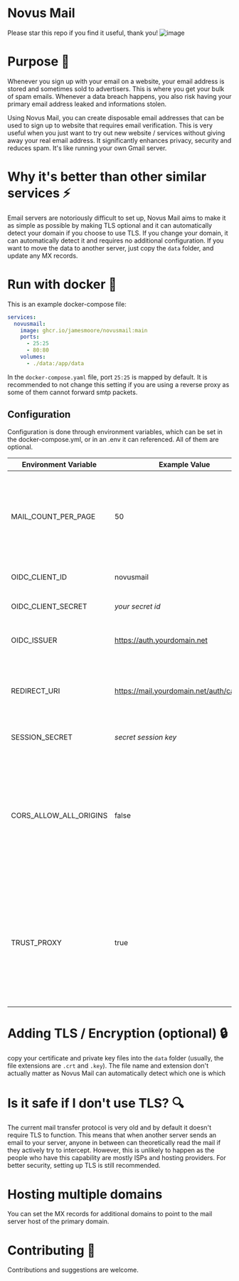# Novus Mail
Please star this repo if you find it useful, thank you!
![image](https://github.com/user-attachments/assets/b1026444-5090-4221-a762-1be59548f10c)


# Purpose 🎯
Whenever you sign up with your email on a website, your email address is stored and sometimes sold to advertisers. This is where you get your bulk of spam emails. Whenever a data breach happens, you also risk having your primary email address leaked and informations stolen.

Using Novus Mail, you can create disposable email addresses that can be used to sign up to website that requires email verification. This is very useful when you just want to try out new website / services without giving away your real email address. It significantly enhances privacy, security and reduces spam. It's like running your own Gmail server.

# Why it's better than other similar services ⚡
Email servers are notoriously difficult to set up, Novus Mail aims to make it as simple as possible by making TLS optional and it can automatically detect your domain if you choose to use TLS. If you change your domain, it can automatically detect it and requires no additional configuration. If you want to move the data to another server, just copy the `data` folder, and update any MX records.

# Run with docker 🐋
This is an example docker-compose file:
```yaml
services:
  novusmail:
    image: ghcr.io/jamesmoore/novusmail:main
    ports:
      - 25:25
      - 80:80
    volumes:
      - ./data:/app/data
```

In the `docker-compose.yaml` file, port `25:25` is mapped by default. It is recommended to not change this setting if you are using a reverse proxy as some of them cannot forward smtp packets.

## Configuration
Configuration is done through environment variables, which can be set in the docker-compose.yml, or in an .env it can referenced. All of them are optional.

| Environment Variable       | Example Value                                | Description                                   |
|----------------------------|--------------------------------------|-----------------------------------------------|
| MAIL_COUNT_PER_PAGE        | 50                                   | Number of emails displayed per page. When you scroll to the end of the page the next page will automatically load.         |
| OIDC_CLIENT_ID             | novusmail                            | OpenID Connect client identifier.            |
| OIDC_CLIENT_SECRET         | *your secret id*                   | Secret key for OpenID Connect client.        |
| OIDC_ISSUER                | https://auth.yourdomain.net          | Issuer URL of the OpenID Connect provider.    |
| REDIRECT_URI               | https://mail.yourdomain.net/auth/callback | Redirect URI after authentication completion. This must have `/auth/callback` at the end. |
| SESSION_SECRET             | *secret session key*                 | Secret key for session management.           |
| CORS_ALLOW_ALL_ORIGINS     | false                                | ```true``` \| ```false``` Whether to allow all origins in CORS policy. This should only be needed for local development where the frontend and the api may be running on different ports.  |
| TRUST_PROXY                | true                                 | ```true``` \| ```false``` Whether the application trusts the proxy server to provide the correct X-FORWARDED headers. This is needed for the OIDC implementation to determine the scheme. |

# Adding TLS / Encryption (optional) 🔒
copy your certificate and private key files into the `data` folder (usually, the file extensions are `.crt` and `.key`). The file name and extension don't actually matter as Novus Mail can automatically detect which one is which

# Is it safe if I don't use TLS? 🔍
The current mail transfer protocol is very old and by default it doesn't require TLS to function. This means that when another server sends an email to your server, anyone in between can theoretically read the mail if they actively try to intercept. However, this is unlikely to happen as the people who have this capability are mostly ISPs and hosting providers. For better security, setting up TLS is still recommended.

# Hosting multiple domains
You can set the MX records for additional domains to point to the mail server host of the primary domain. 

# Contributing 🤝
Contributions and suggestions are welcome.
